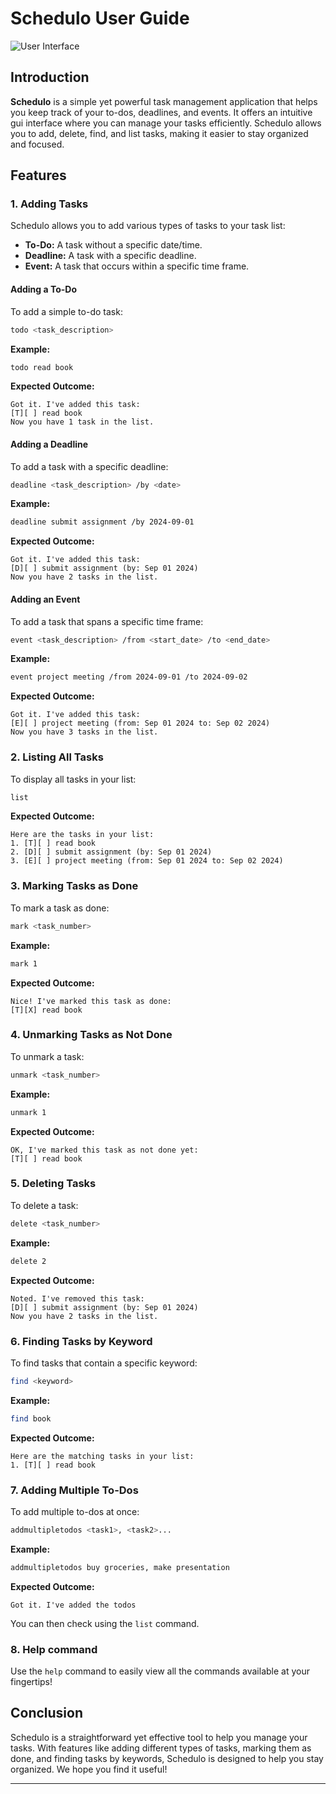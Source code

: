 # Schedulo User Guide

![User Interface](https://lavanyagarg112.github.io/ip/Ui.png)

## Introduction

**Schedulo** is a simple yet powerful task management application that helps you keep track of your to-dos, deadlines,
and events. It offers an intuitive gui interface where you can manage your tasks efficiently. Schedulo allows you to
add, delete, find, and list tasks, making it easier to stay organized and focused.


## Features

### 1. Adding Tasks

Schedulo allows you to add various types of tasks to your task list:

- **To-Do:** A task without a specific date/time.
- **Deadline:** A task with a specific deadline.
- **Event:** A task that occurs within a specific time frame.

#### Adding a To-Do

To add a simple to-do task:

```bash
todo <task_description>
```

**Example:**

```bash
todo read book
```

**Expected Outcome:**

```
Got it. I've added this task:
[T][ ] read book
Now you have 1 task in the list.
```

#### Adding a Deadline

To add a task with a specific deadline:

```bash
deadline <task_description> /by <date>
```

**Example:**

```bash
deadline submit assignment /by 2024-09-01
```

**Expected Outcome:**

```
Got it. I've added this task:
[D][ ] submit assignment (by: Sep 01 2024)
Now you have 2 tasks in the list.
```

#### Adding an Event

To add a task that spans a specific time frame:

```bash
event <task_description> /from <start_date> /to <end_date>
```

**Example:**

```bash
event project meeting /from 2024-09-01 /to 2024-09-02
```

**Expected Outcome:**

```
Got it. I've added this task:
[E][ ] project meeting (from: Sep 01 2024 to: Sep 02 2024)
Now you have 3 tasks in the list.
```

### 2. Listing All Tasks

To display all tasks in your list:

```bash
list
```

**Expected Outcome:**

```
Here are the tasks in your list:
1. [T][ ] read book
2. [D][ ] submit assignment (by: Sep 01 2024)
3. [E][ ] project meeting (from: Sep 01 2024 to: Sep 02 2024)
```

### 3. Marking Tasks as Done

To mark a task as done:

```bash
mark <task_number>
```

**Example:**

```bash
mark 1
```

**Expected Outcome:**

```
Nice! I've marked this task as done:
[T][X] read book
```

### 4. Unmarking Tasks as Not Done

To unmark a task:

```bash
unmark <task_number>
```

**Example:**

```bash
unmark 1
```

**Expected Outcome:**

```
OK, I've marked this task as not done yet:
[T][ ] read book
```

### 5. Deleting Tasks

To delete a task:

```bash
delete <task_number>
```

**Example:**

```bash
delete 2
```

**Expected Outcome:**

```
Noted. I've removed this task:
[D][ ] submit assignment (by: Sep 01 2024)
Now you have 2 tasks in the list.
```

### 6. Finding Tasks by Keyword

To find tasks that contain a specific keyword:

```bash
find <keyword>
```

**Example:**

```bash
find book
```

**Expected Outcome:**

```
Here are the matching tasks in your list:
1. [T][ ] read book
```

### 7. Adding Multiple To-Dos

To add multiple to-dos at once:

```bash
addmultipletodos <task1>, <task2>...
```

**Example:**

```bash
addmultipletodos buy groceries, make presentation
```

**Expected Outcome:**

```
Got it. I've added the todos
```
You can then check using the `list` command.

### 8. Help command

Use the `help` command to easily view all the commands available at your fingertips!


## Conclusion

Schedulo is a straightforward yet effective tool to help you manage your tasks. With features like adding different
types of tasks, marking them as done, and finding tasks by keywords, Schedulo is designed to help you stay organized. We hope you find it useful!

---